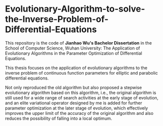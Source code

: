 # Evolutionary-Algorithm-to-solve-the-Inverse-Problem-of-Differential-Equations

This repository is the code of **Jianhao Wu's Bachelor Dissertation** in the School of Computer Science, Wuhan University: The Application of Evolutionary Algorithms in the Parameter Optimization of Differential Equations.

This thesis focuses on the application of evolutionary algorithms to the inverse problem of continuous function parameters for elliptic and parabolic differential equations.

Not only reproduced the old algorithm but also proposed a stepwise evolutionary algorithm based on this algorithm, i.e., the original algorithm is still used for a wide range of search activities at the early stage of evolution, and an elite variational operator designed by me is added for further parameter optimization at the later stage of evolution, which effectively improves the upper limit of the accuracy of the original algorithm and also reduces the possibility of falling into a local optimum.
